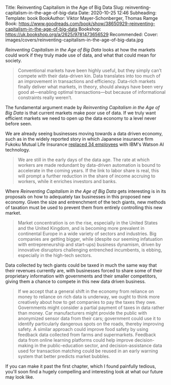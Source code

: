 Title: Reinventing Capitalism in the Age of Big Data
Slug: reinventing-capitalism-in-the-age-of-big-data
Date: 2020-10-25 12:46
Subheading: 
Template: book
BookAuthor: Viktor Mayer-Schonberger, Thomas Ramge
Book: https://www.goodreads.com/book/show/38650929-reinventing-capitalism-in-the-age-of-big-data
Bookshop: https://uk.bookshop.org/a/2625/9781473656529
Recommended: 
Cover: images/covers/reinventing-capitalism-in-the-age-of-big-data.jpg

*Reinventing Capitalism in the Age of Big Data* looks at how the markets could work if they truly made use of data, and what that could mean for society.

> Conventional markets have been highly useful, but they simply can’t compete with their data-driven kin. Data translates into too much of an improvement in transactions and efficiency. Data-rich markets finally deliver what markets, in theory, should always have been very good at—enabling optimal transactions—but because of informational constraints really weren’t.

The fundamental argument made by *Reinventing Capitalism in the Age of Big Data* is that current markets make poor use of data. If we truly want efficient markets we need to open up the data economy to a level never before seen.

We are already seeing businesses moving towards a data driven economy, such as in the widely reported story in which Japanese insurance firm Fukoku Mutual Life Insurance [replaced 34 employees](https://www.theguardian.com/technology/2017/jan/05/japanese-company-replaces-office-workers-artificial-intelligence-ai-fukoku-mutual-life-insurance) with IBM's Watson AI technology. 

> We are still in the early days of the data age. The rate at which workers are made redundant by data-driven automation is bound to accelerate in the coming years. If the link to labor share is real, this will prompt a further reduction in the share of income accruing to workers, while it enriches investors and banks.

Where *Reinventing Capitalism in the Age of Big Data* gets interesting is in its proposals on how to adequately tax businesses in this proposed new economy. Given the size and entrenchment of the tech giants, new methods of taxation must be used to prevent them from entirely controlling this new market.

> Market concentration is on the rise, especially in the United States and the United Kingdom, and is becoming more prevalent in continental Europe in a wide variety of sectors and industries. Big companies are getting bigger, while (despite our seeming infatuation with entrepreneurship and start-ups) business dynamism, driven by innovative disruptors challenging entrenched incumbents, is ebbing, especially in the high-tech sectors.

Data collected by tech giants could be taxed in much the same way that their revenues currently are, with businesses forced to share some of their proprietary information with governments and their smaller competitors, giving them a chance to compete in this new data driven business.

> If we accept that a general shift in the economy from reliance on money to reliance on rich data is underway, we ought to think more creatively about how to get companies to pay the taxes they owe. Governments might consider a partial payment of taxes in data rather than money. Car manufacturers might provide the public with anonymized sensor data from their cars; government could use it to identify particularly dangerous spots on the roads, thereby improving safety. A similar approach could improve food safety by using feedback data collected from farms and supermarkets. Feedback data from online learning platforms could help improve decision-making in the public-education sector, and decision-assistance data used for transaction matching could be reused in an early warning system that better predicts market bubbles. 

If you can make it past the first chapter, which I found painfully tedious, you'll soon find a hugely compelling and interesting look at what our future may look like.